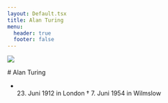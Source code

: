 ```yaml
---
layout: Default.tsx
title: Alan Turing
menu:
  header: true
  footer: false
---
```

![](/media/images/alanturing.jpg)

\#﻿ Alan Turing

* 23. Juni 1912 in London  † 7. Juni 1954 in Wilmslow    